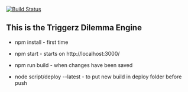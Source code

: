 [![Build Status](https://travis-ci.org/triggerz/dilemma-engine.svg?branch=master)](https://travis-ci.org/triggerz/dilemma-engine)

## This is the Triggerz Dilemma Engine

- npm install        - first time

- npm start          - starts on http://localhost:3000/

- npm run build      - when changes have been saved

- node script/deploy --latest     - to put new build in deploy folder before push
